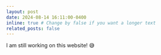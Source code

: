 ```yaml
---
layout: post
date: 2024-08-14 16:11:00-0400
inline: true # Change by false if you want a longer text
related_posts: false
---
```


I am still working on this website! :sweat_smile:
